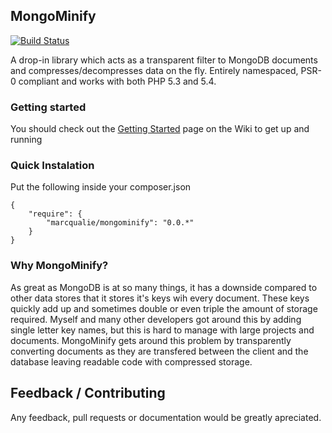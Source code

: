 ## MongoMinify

[![Build Status](https://travis-ci.org/marcqualie/mongominify.png?branch=master)](https://travis-ci.org/marcqualie/mongominify)

A drop-in library which acts as a transparent filter to MongoDB documents and compresses/decompresses data on the fly.
Entirely namespaced, PSR-0 compliant and works with both PHP 5.3 and 5.4.


### Getting started

You should check out the [Getting Started](https://github.com/marcqualie/mongominify/wiki/Getting-Started) page on the Wiki to get up and running


### Quick Instalation

Put the following inside your composer.json

    {
        "require": {
            "marcqualie/mongominify": "0.0.*"
        }
    }


### Why MongoMinify?

As great as MongoDB is at so many things, it has a downside compared to other data stores that it stores it's keys wih every document.
These keys quickly add up and sometimes double or even triple the amount of storage required.
Myself and many other developers got around this by adding single letter key names, but this is hard to manage with large projects and documents.
MongoMinify gets around this problem by transparently converting documents as they are transfered between the client and the database leaving readable code with compressed storage.


## Feedback / Contributing

Any feedback, pull requests or documentation would be greatly apreciated.
